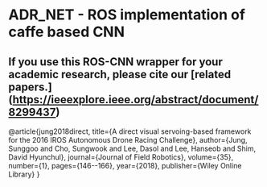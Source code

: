 # ADR_NET - ROS implementation of caffe based CNN


## If you use this ROS-CNN wrapper for your academic research, please cite our [related papers.] (https://ieeexplore.ieee.org/abstract/document/8299437)


@article{jung2018direct,
  title={A direct visual servoing-based framework for the 2016 IROS Autonomous Drone Racing Challenge},
  author={Jung, Sunggoo and Cho, Sungwook and Lee, Dasol and Lee, Hanseob and Shim, David Hyunchul},
  journal={Journal of Field Robotics},
  volume={35},
  number={1},
  pages={146--166},
  year={2018},
  publisher={Wiley Online Library}
}
